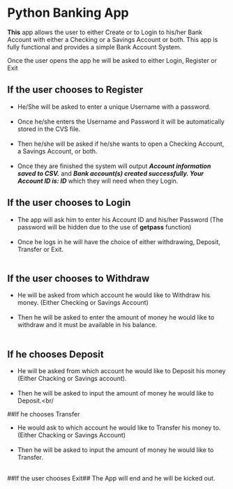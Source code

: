 
# Python Banking App 
**This** app allows the user to either Create or to Login to his/her Bank Account with either a Checking or a Savings Account or both.
This app is fully functional and provides a simple Bank Account System.

Once the user opens the app he will be asked to either Login, Register or Exit

## If the user chooses to Register
- He/She will be asked to enter a unique Username with a password. <br/><br/>
- Once he/she enters the Username and Password it will be automatically stored in the CVS file. <br/><br/>
- Then he/she will be asked if he/she wants to open a Checking Account, a Savings Account, or both. <br/><br/>
- Once they are finished the system will output ***Account information saved to CSV.*** and ***Bank account(s) created successfully. Your Account ID is: ID***  which they will need when they Login. <br/><be/>

## If the user chooses to Login
- The app will ask him to enter his Account ID and his/her Password (The password will be hidden due to the use of **getpass** function) <br/><br/>
- Once he logs in he will have the choice of either withdrawing, Deposit, Transfer or Exit. <br/><br/>
  
## If the user chooses to  Withdraw
- He will be asked from which account he would like to Withdraw his money. (Either Checking or Savings Account)<br/><br/>
- Then he will be asked to enter the amount of money he would like to withdraw and it must be available in his balance.<br/><br/>

## If he chooses Deposit
- He will be asked from which account he would like to Deposit his money (Either Chacking or Savings account).<br/><br/>
- Then he will be asked to input the amount of money he would like to Deposit.<br/<br/>

##If he chooses Transfer
- He would ask to which account he would like to Transfer his money to. (Either Chacking or Savings Account)<br/><br/>
- Then he will be asked to input the amount of money he would like to Transfer.<br/><br/>

##If the user chooses Exit##
The App will end and he will be kicked out.
